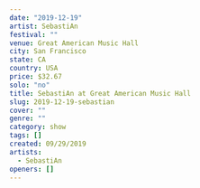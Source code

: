 ```yaml
---
date: "2019-12-19"
artist: SebastiAn
festival: ""
venue: Great American Music Hall
city: San Francisco
state: CA
country: USA
price: $32.67
solo: "no"
title: SebastiAn at Great American Music Hall
slug: 2019-12-19-sebastian
cover: ""
genre: ""
category: show
tags: []
created: 09/29/2019
artists:
  - SebastiAn
openers: []
---
```

